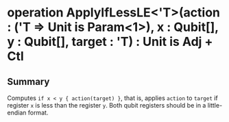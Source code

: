 # operation ApplyIfLessLE<'T>(action : ('T => Unit is Param<1>), x : Qubit[], y : Qubit[], target : 'T) : Unit is Adj + Ctl

## Summary
Computes `if x < y { action(target) }`, that is, applies `action` to `target`
if register `x` is less than the register `y`.
Both qubit registers should be in a little-endian format.
